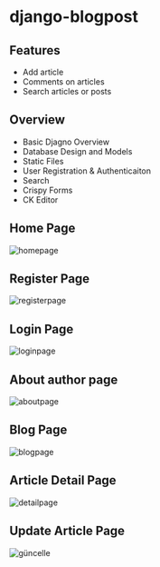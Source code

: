 # django-blogpost

## Features
- Add article
- Comments on articles
- Search articles or posts

## Overview
- Basic Djagno Overview
- Database Design and Models
- Static Files
- User Registration & Authenticaiton
- Search
- Crispy Forms
- CK Editor

## Home Page
![homepage](https://user-images.githubusercontent.com/69728819/122651359-f0067800-d140-11eb-9b32-f8d16918b57b.png)

## Register Page
![registerpage](https://user-images.githubusercontent.com/69728819/122651371-044a7500-d141-11eb-934f-3cb336d44225.png)

## Login Page
![loginpage](https://user-images.githubusercontent.com/69728819/122651378-0f050a00-d141-11eb-88b2-62b083a9dd7c.png)

## About author page
![aboutpage](https://user-images.githubusercontent.com/69728819/122651385-19bf9f00-d141-11eb-8e2e-620fd71f313a.png)

## Blog Page
![blogpage](https://user-images.githubusercontent.com/69728819/122651387-204e1680-d141-11eb-83fc-492a64c536fb.png)

## Article Detail Page
![detailpage](https://user-images.githubusercontent.com/69728819/122651396-31972300-d141-11eb-9f3e-51e7fc6d4478.png)

## Update Article Page
![güncelle](https://user-images.githubusercontent.com/69728819/122651407-4a9fd400-d141-11eb-9fc8-c11725b45c5f.png)
 
